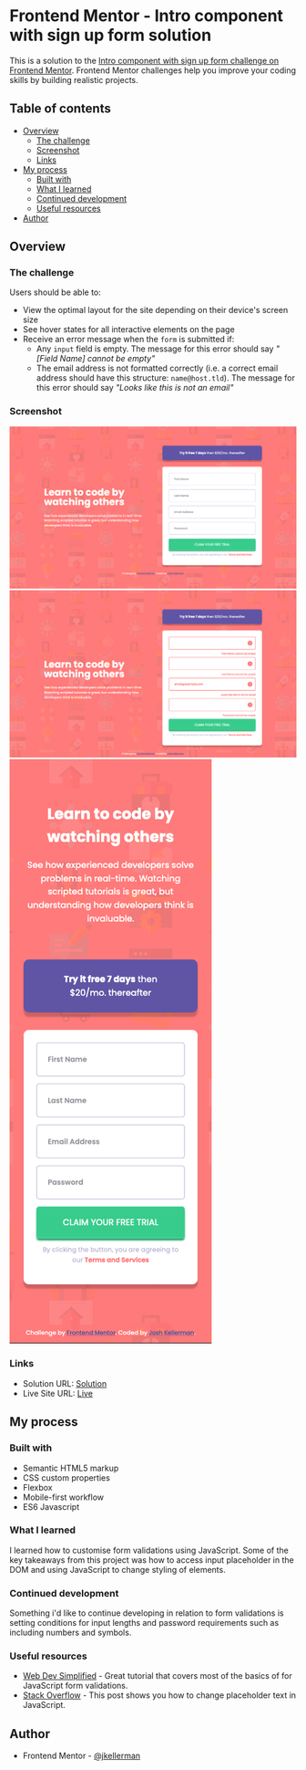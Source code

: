 # Frontend Mentor - Intro component with sign up form solution

This is a solution to the [Intro component with sign up form challenge on Frontend Mentor](https://www.frontendmentor.io/challenges/intro-component-with-signup-form-5cf91bd49edda32581d28fd1). Frontend Mentor challenges help you improve your coding skills by building realistic projects.

## Table of contents

- [Overview](#overview)
  - [The challenge](#the-challenge)
  - [Screenshot](#screenshot)
  - [Links](#links)
- [My process](#my-process)
  - [Built with](#built-with)
  - [What I learned](#what-i-learned)
  - [Continued development](#continued-development)
  - [Useful resources](#useful-resources)
- [Author](#author)

## Overview

### The challenge

Users should be able to:

- View the optimal layout for the site depending on their device's screen size
- See hover states for all interactive elements on the page
- Receive an error message when the `form` is submitted if:
  - Any `input` field is empty. The message for this error should say _"[Field Name] cannot be empty"_
  - The email address is not formatted correctly (i.e. a correct email address should have this structure: `name@host.tld`). The message for this error should say _"Looks like this is not an email"_

### Screenshot

![Screenshot](images/screenshot1.png)
![Screenshot](images/screenshot2.png)
![Screenshot](images/screenshot3.png)

### Links

- Solution URL: [Solution](https://github.com/jkellerman/intro-component-with-signup-form-master)
- Live Site URL: [Live](https://jkellerman.github.io/intro-component-with-signup-form-master)

## My process

### Built with

- Semantic HTML5 markup
- CSS custom properties
- Flexbox
- Mobile-first workflow
- ES6 Javascript

### What I learned

I learned how to customise form validations using JavaScript. Some of the key takeaways from this project was how to access input placeholder in the DOM and using JavaScript to change styling of elements.

### Continued development

Something i'd like to continue developing in relation to form validations is setting conditions for input lengths and password requirements such as including numbers and symbols.

### Useful resources

- [Web Dev Simplified](https://www.youtube.com/watch?v=In0nB0ABaUk) - Great tutorial that covers most of the basics of for JavaScript form validations.
- [Stack Overflow](https://stackoverflow.com/questions/13506481/change-placeholder-text) - This post shows you how to change placeholder text in JavaScript.

## Author

- Frontend Mentor - [@jkellerman](https://www.frontendmentor.io/profile/jkellerman)

